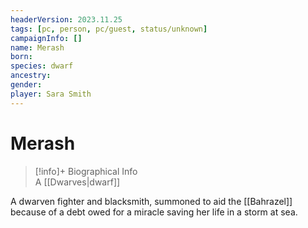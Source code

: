 ```yaml
---
headerVersion: 2023.11.25
tags: [pc, person, pc/guest, status/unknown]
campaignInfo: []
name: Merash
born:
species: dwarf
ancestry:
gender:
player: Sara Smith
---
```

# Merash
>[!info]+ Biographical Info  
> A [[Dwarves|dwarf]]

A dwarven fighter and blacksmith, summoned to aid the [[Bahrazel]] because of a debt owed for a miracle saving her life in a storm at sea. 
